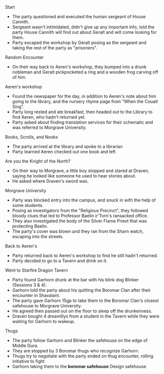 Start
 - The party questioned and executed the human sergeant of House Cannith.
 - Sergeant wasn't intimidated, didn't give up any important info, told the party House Cannith will find out about Geralt and will come looking for them.
- Party escaped the workshop by Geralt posing as the sergeant and taking the rest of the party as "prisoners".

Random Encounter
- On their way back to Aeren's workshop, they bumped into a drunk nobleman and Geralt pickpocketed a ring and a wooden frog carving off of him.

Aeren's workshop
- Found the newspaper for the day, in addition to Aeren's note about him going to the library, and the nursery rhyme page from "When the Couatl Sing".
- Party long rested and ate breakfast, then headed out to the Library to find Aeren, who hadn't returned yet.
- Party asked about finding translation services for their schematic and was referred to Morgrave University.

Books, Scrolls, and Nooks
- The party arrived at the library and spoke to a librarian
- Party learned Aeren checked out one book and left

Are you the Knight of the North?
- On their way to Morgrave, a little boy stopped and stared at Draven, saying he looked like someone he used to hear stories about.
- He asked where Draven's sword was.

Morgrave University
- Party was blocked entry into the campus, and snuck in with the help of some students.
- Posing as investigators from the "Religious Precinct", they followed bloody clues that led to Professor Baelin ir'Torn's ransacked office.
- They also investigated the body of the Silver Flame Priest that was protecting Baelin.
- The party's cover was blown and they ran from the Sharn watch, escaping into the streets.

Back to Aeren's
- Party returned back to Aeren's workshop to find he still hadn't returned. 
- Party decided to go to a Tavern and drink on it.

Went to Starfire Dragon Tavern
- Party found Garhorn drunk at the bar with his blink dog Blinker (Sessions 3 & 4).
- Garhorn told the party about his quitting the Boromar Clan after their encounter in Shavalant.
- The party gave Garhorn 15gp to take them to the Boromar Clan's closest safehouse to Morgrave University.
- He agreed then passed out on the floor to sleep off the drunkenness.
- Draven bought 4 dreamlilys from a student in the Tavern while they were waiting for Garhorn to wakeup.

Thugs
- The party follow Garhorn and Blinker the safehouse on the edge of Middle Dura.
- They are stopped by 3 Boromar thugs who recognize Garhorn.
- Thugs try to negotiate with the party
ended on thug encounter, rolling initiative to fight
- Garhorn taking them to the **boromar safehouse**
Design safehouse